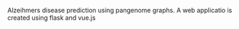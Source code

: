Alzeihmers disease prediction using pangenome graphs. A web applicatio is created using flask and vue.js
